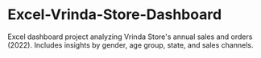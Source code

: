 # Excel-Vrinda-Store-Dashboard
Excel dashboard project analyzing Vrinda Store's annual sales and orders (2022). Includes insights by gender, age group, state, and sales channels.

